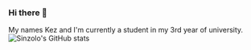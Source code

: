 ### Hi there 👋

<!--
**Sinzolo/sinzolo** is a ✨ _special_ ✨ repository because its `README.md` (this file) appears on your GitHub profile.

Here are some ideas to get you started:

- 🔭 I’m currently working on ...
- 🌱 I’m currently learning ...
- 👯 I’m looking to collaborate on ...
- 🤔 I’m looking for help with ...
- 💬 Ask me about ...
- 📫 How to reach me: ...
- 😄 Pronouns: ...
- ⚡ Fun fact: ...
-->
My names Kez and I'm currently a student in my 3rd year of university.
![Sinzolo's GitHub stats](https://github-readme-stats.vercel.app/api?username=sinzolo&count_private=true)

